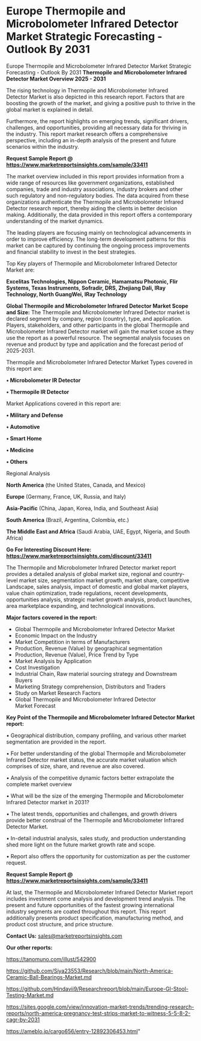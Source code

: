 # Europe Thermopile and Microbolometer Infrared Detector Market Strategic Forecasting - Outlook By 2031
Europe Thermopile and Microbolometer Infrared Detector Market Strategic Forecasting - Outlook By 2031
<Strong> Thermopile and Microbolometer Infrared Detector Market Overview 2025 - 2031</strong>

The rising technology in Thermopile and Microbolometer Infrared Detector Market is also depicted in this research report. Factors that are boosting the growth of the market, and giving a positive push to thrive in the global market is explained in detail.

Furthermore, the report highlights on emerging trends, significant drivers, challenges, and opportunities, providing all necessary data for thriving in the industry. This report market research offers a comprehensive perspective, including an in-depth analysis of the present and future scenarios within the industry.

<strong>Request Sample Report @ <a href=https://www.marketreportsinsights.com/sample/33411>https://www.marketreportsinsights.com/sample/33411</a></strong>

The market overview included in this report provides information from a wide range of resources like government organizations, established companies, trade and industry associations, industry brokers and other such regulatory and non-regulatory bodies. The data acquired from these organizations authenticate the Thermopile and Microbolometer Infrared Detector research report, thereby aiding the clients in better decision making. Additionally, the data provided in this report offers a contemporary understanding of the market dynamics.

The leading players are focusing mainly on technological advancements in order to improve efficiency. The long-term development patterns for this market can be captured by continuing the ongoing process improvements and financial stability to invest in the best strategies.

Top Key players of Thermopile and Microbolometer Infrared Detector Market are:

<strong>Excelitas Technologies, Nippon Ceramic, Hamamatsu Photonic, Flir Systems, Texas Instruments, Sofradir, DRS, Zhejiang Dali, IRay Technology, North GuangWei, IRay Technology</strong>

<strong><b>Global Thermopile and Microbolometer Infrared Detector Market Scope and Size:</b></strong>
The Thermopile and Microbolometer Infrared Detector market is declared segment by company, region (country), type, and application. Players, stakeholders, and other participants in the global Thermopile and Microbolometer Infrared Detector market will gain the market scope as they use the report as a powerful resource. The segmental analysis focuses on revenue and product by type and application and the forecast period of 2025-2031.

Thermopile and Microbolometer Infrared Detector Market Types covered in this report are:

<strong>•  Microbolometer IR Detector

•  Thermopile IR Detector</strong>

Market Applications covered in this report are:

<strong>•  Military and Defense

•  Automotive

•  Smart Home

•  Medicine

•  Others</strong> 

Regional Analysis

<strong>North America</strong> (the United States, Canada, and Mexico)

<strong>Europe</strong> (Germany, France, UK, Russia, and Italy)

<strong>Asia-Pacific</strong> (China, Japan, Korea, India, and Southeast Asia)

<strong>South America</strong> (Brazil, Argentina, Colombia, etc.)

<strong>The Middle East and Africa</strong> (Saudi Arabia, UAE, Egypt, Nigeria, and South Africa)

<strong>Go For Interesting Discount Here: <a href=https://www.marketreportsinsights.com/discount/33411>https://www.marketreportsinsights.com/discount/33411</a></strong>

The Thermopile and Microbolometer Infrared Detector market report provides a detailed analysis of global market size, regional and country-level market size, segmentation market growth, market share, competitive Landscape, sales analysis, impact of domestic and global market players, value chain optimization, trade regulations, recent developments, opportunities analysis, strategic market growth analysis, product launches, area marketplace expanding, and technological innovations.

<strong><b>Major factors covered in the report:</b></strong>
<ul>
  <li>Global Thermopile and Microbolometer Infrared Detector Market </li>
  <li>Economic Impact on the Industry</li>
  <li>Market Competition in terms of Manufacturers</li>
  <li>Production, Revenue (Value) by geographical segmentation</li>
  <li>Production, Revenue (Value), Price Trend by Type</li>
  <li>Market Analysis by Application</li>
  <li>Cost Investigation</li>
  <li>Industrial Chain, Raw material sourcing strategy and Downstream Buyers</li>
  <li>Marketing Strategy comprehension, Distributors and Traders</li>
  <li>Study on Market Research Factors</li>
  <li>Global Thermopile and Microbolometer Infrared Detector Market Forecast</li>
</ul>

<strong><b>Key Point of the Thermopile and Microbolometer Infrared Detector Market report:</b></strong>

• Geographical distribution, company profiling, and various other market segmentation are provided in the report.

• For better understanding of the global Thermopile and Microbolometer Infrared Detector market status, the accurate market valuation which comprises of size, share, and revenue are also covered.

• Analysis of the competitive dynamic factors better extrapolate the complete market overview

• What will be the size of the emerging Thermopile and Microbolometer Infrared Detector market in 2031?

• The latest trends, opportunities and challenges, and growth drivers provide better construal of the Thermopile and Microbolometer Infrared Detector Market.

• In-detail industrial analysis, sales study, and production understanding shed more light on the future market growth rate and scope.

• Report also offers the opportunity for customization as per the customer request.

<strong>Request Sample Report @ <a href=https://www.marketreportsinsights.com/sample/33411>https://www.marketreportsinsights.com/sample/33411</a></strong>

At last, the Thermopile and Microbolometer Infrared Detector Market report includes investment come analysis and development trend analysis. The present and future opportunities of the fastest growing international industry segments are coated throughout this report. This report additionally presents product specification, manufacturing method, and product cost structure, and price structure.

<strong>Contact Us:</strong>
sales@marketreportsinsights.com

<strong>Our other reports:</strong>

<a href=https://tanomuno.com/illust/542900>https://tanomuno.com/illust/542900</a>

<a href=https://github.com/Siya23553/Research/blob/main/North-America-Ceramic-Ball-Bearings-Market.md>https://github.com/Siya23553/Research/blob/main/North-America-Ceramic-Ball-Bearings-Market.md</a>

<a href=https://github.com/Hindavii9/Researchreport/blob/main/Europe-GI-Stool-Testing-Market.md>https://github.com/Hindavii9/Researchreport/blob/main/Europe-GI-Stool-Testing-Market.md</a>

<a href=https://sites.google.com/view/innovation-market-trends/trending-research-reports/north-america-pregnancy-test-strips-market-to-witness-5-5-8-2-cagr-by-2031>https://sites.google.com/view/innovation-market-trends/trending-research-reports/north-america-pregnancy-test-strips-market-to-witness-5-5-8-2-cagr-by-2031</a>

<a href=https://ameblo.jp/cargo656/entry-12892306453.html>https://ameblo.jp/cargo656/entry-12892306453.html</a>"
